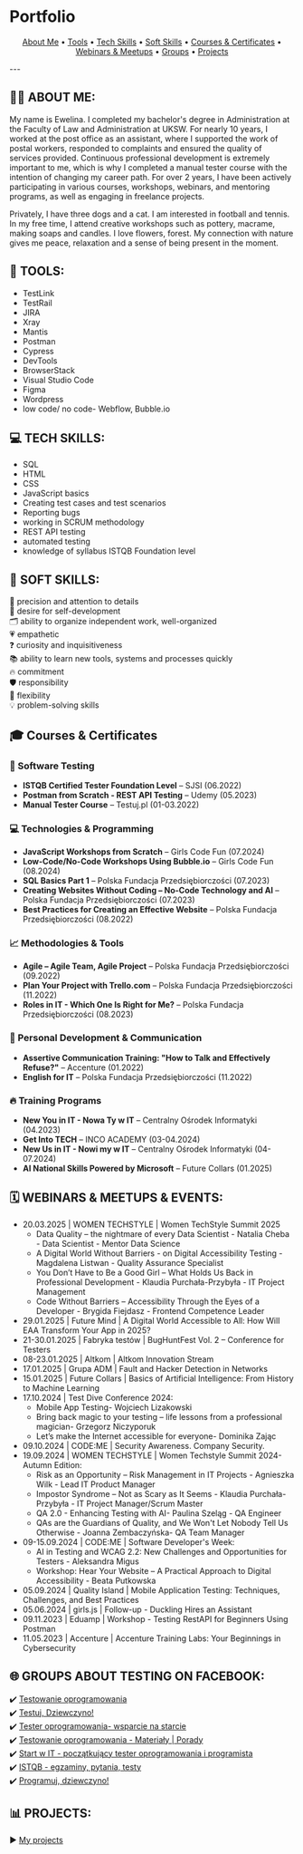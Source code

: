 # Portfolio

<p align="center">
  <a href="#about-me">About Me</a> • 
  <a href="#tools">Tools</a> • 
  <a href="#tech-skills">Tech Skills</a> • 
  <a href="#soft-skills">Soft Skills</a> • 
  <a href="#courses--certificates">Courses & Certificates</a> • 
  <a href="#webinars--meetups--events">Webinars & Meetups</a> • 
  <a href="#groups-about-testing-on-facebook">Groups</a> • 
  <a href="#projects">Projects</a>
</p>
---

## 👩‍💻 ABOUT ME:
My name is Ewelina. I completed my bachelor's degree in Administration at the Faculty of Law and Administration at UKSW. For nearly 10 years, I worked at the post office as an assistant, where I supported the work of postal workers, responded to complaints and ensured the quality of services provided. Continuous professional development is extremely important to me, which is why I completed a manual tester course with the intention of changing my career path. For over 2 years, I have been actively participating in various courses, workshops, webinars, and mentoring programs, as well as engaging in freelance projects. 


Privately, I have three dogs and a cat. I am interested in football and tennis. In my free time, I attend creative workshops such as pottery, macrame, making soaps and candles. I love flowers, forest. My connection with nature gives me peace, relaxation and a sense of being present in the moment.


## 🔧 TOOLS:
- TestLink
- TestRail
- JIRA
- Xray
- Mantis
- Postman
- Cypress
- DevTools
- BrowserStack
- Visual Studio Code
- Figma
- Wordpress
- low code/ no code- Webflow, Bubble.io

## 💻 TECH SKILLS:
- SQL
- HTML
- CSS
- JavaScript basics
- Creating test cases and test scenarios
- Reporting bugs
- working in SCRUM methodology
- REST API testing
- automated testing
- knowledge of syllabus ISTQB Foundation level

## 🌟 SOFT SKILLS:
 🧐 precision and attention to details  
 🚀 desire for self-development  
 🗂️ ability to organize independent work, well-organized  
 💗 empathetic  
 ❓ curiosity and inquisitiveness  
 📚 ability to learn new tools, systems and processes quickly  
 🔥 commitment  
 🛡️  responsibility  
 🔄 flexibility  
 💡 problem-solving skills  


## 🎓 Courses & Certificates

### 📌 Software Testing
- **ISTQB Certified Tester Foundation Level** – SJSI (06.2022)  
- **Postman from Scratch - REST API Testing** – Udemy (05.2023)  
- **Manual Tester Course** – Testuj.pl (01-03.2022)  

### 💻 Technologies & Programming
- **JavaScript Workshops from Scratch** – Girls Code Fun (07.2024)  
- **Low-Code/No-Code Workshops Using Bubble.io** – Girls Code Fun (08.2024)  
- **SQL Basics Part 1** – Polska Fundacja Przedsiębiorczości (07.2023)  
- **Creating Websites Without Coding – No-Code Technology and AI** – Polska Fundacja Przedsiębiorczości (07.2023)  
- **Best Practices for Creating an Effective Website** – Polska Fundacja Przedsiębiorczości (08.2022)  

### 📈 Methodologies & Tools
- **Agile – Agile Team, Agile Project** – Polska Fundacja Przedsiębiorczości (09.2022)  
- **Plan Your Project with Trello.com** – Polska Fundacja Przedsiębiorczości (11.2022)  
- **Roles in IT - Which One Is Right for Me?** – Polska Fundacja Przedsiębiorczości (08.2023)  

### 🌟 Personal Development & Communication
- **Assertive Communication Training: "How to Talk and Effectively Refuse?"** – Accenture (01.2022)  
- **English for IT** – Polska Fundacja Przedsiębiorczości (11.2022)  

### 🔥 Training Programs
- **New You in IT - Nowa Ty w IT** – Centralny Ośrodek Informatyki (04.2023)  
- **Get Into TECH** – INCO ACADEMY (03-04.2024)  
- **New Us in IT - Nowi my w IT** – Centralny Ośrodek Informatyki (04-07.2024)  
- **AI National Skills Powered by Microsoft** – Future Collars (01.2025)
  

## 🗓️ WEBINARS & MEETUPS & EVENTS:
* 20.03.2025 | WOMEN TECHSTYLE | Women TechStyle Summit 2025
  - Data Quality – the nightmare of every Data Scientist - Natalia Cheba - Data Scientist - Mentor Data Science
  - A Digital World Without Barriers - on Digital Accessibility Testing - Magdalena Listwan - Quality Assurance Specialist
  - You Don’t Have to Be a Good Girl – What Holds Us Back in Professional Development - Klaudia Purchała-Przybyła - IT Project Management
  - Code Without Barriers – Accessibility Through the Eyes of a Developer - Brygida Fiejdasz - Frontend Competence Leader
* 29.01.2025 | Future Mind | A Digital World Accessible to All: How Will EAA Transform Your App in 2025?
* 21-30.01.2025 | Fabryka testów | BugHuntFest Vol. 2 – Conference for Testers
* 08-23.01.2025 | Altkom | Altkom Innovation Stream
* 17.01.2025 | Grupa ADM | Fault and Hacker Detection in Networks
* 15.01.2025 | Future Collars | Basics of Artificial Intelligence: From History to Machine Learning
* 17.10.2024 | Test Dive Conference 2024:
  - Mobile App Testing- Wojciech Lizakowski
  - Bring back magic to your testing – life lessons from a professional magician- Grzegorz Niczyporuk
  - Let’s make the Internet accessible for everyone- Dominika Zając
* 09.10.2024 | CODE:ME | Security Awareness. Company Security.
* 19.09.2024 | WOMEN TECHSTYLE | Women Techstyle Summit 2024-Autumn Edition:
  - Risk as an Opportunity – Risk Management in IT Projects - Agnieszka Wilk - Lead IT Product Manager
  - Impostor Syndrome – Not as Scary as It Seems - Klaudia Purchała-Przybyła - IT Project Manager/Scrum Master
  - QA 2.0 - Enhancing Testing with AI- Paulina Szeląg - QA Engineer
  - QAs are the Guardians of Quality, and We Won't Let Nobody Tell Us Otherwise - Joanna Zembaczyńska- QA Team Manager
* 09-15.09.2024 | CODE:ME | Software Developer's Week:
  - AI in Testing and WCAG 2.2: New Challenges and Opportunities for Testers - Aleksandra Migus
  - Workshop: Hear Your Website – A Practical Approach to Digital Accessibility - Beata Putkowska
* 05.09.2024 | Quality Island | Mobile Application Testing: Techniques, Challenges, and Best Practices
* 05.06.2024 | girls.js | Follow-up - Duckling Hires an Assistant
* 09.11.2023 | Eduamp | Workshop - Testing RestAPI for Beginners Using Postman
* 11.05.2023 | Accenture | Accenture Training Labs: Your Beginnings in Cybersecurity
  
  
## 🌐 GROUPS ABOUT TESTING ON FACEBOOK:
✔️ [Testowanie oprogramowania](https://www.facebook.com/groups/TestowanieOprogramowania/)  
✔️ [Testuj, Dziewczyno!](https://www.facebook.com/groups/testujdziewczyno)  
✔️ [Tester oprogramowania- wsparcie na starcie](https://www.facebook.com/groups/testeroprogramowania/)  
✔️ [Testowanie oprogramowania - Materiały | Porady](https://www.facebook.com/groups/testowanie/)  
✔️ [Start w IT - początkujący tester oprogramowania i programista](https://www.facebook.com/groups/czyitjestdlamnie/)  
✔️ [ISTQB - egzaminy, pytania, testy](https://www.facebook.com/groups/194288250951242)  
✔️ [Programuj, dziewczyno!](https://www.facebook.com/groups/programujdziewczyno/)   


## 📊 PROJECTS:
:arrow_forward: <a href="https://github.com/ewewis/Projects" target="_blank">My projects</a>

